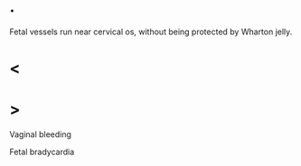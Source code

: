 # .

Fetal vessels run near cervical os, without being protected by Wharton jelly.

# <

# >

Vaginal bleeding

Fetal bradycardia
